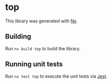 # top

This library was generated with [Nx](https://nx.dev).

## Building

Run `nx build top` to build the library.

## Running unit tests

Run `nx test top` to execute the unit tests via [Jest](https://jestjs.io).
